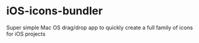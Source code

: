 # iOS-icons-bundler
Super simple Mac OS drag/drop app to quickly create a full family of icons for iOS projects
